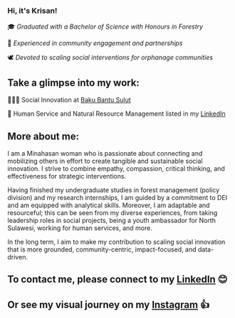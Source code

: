### Hi, it's Krisan!

🎓 _Graduated with a Bachelor of Science with Honours in Forestry_

🎤 _Experienced in community engagement and partnerships_

🕊️ _Devoted to scaling social interventions for orphanage communities_ 

## Take a glimpse into my work:
👩🏻‍💻 Social Innovation at [Baku Bantu Sulut](https://bakubantu.wordpress.com/) 

🤝 Human Service and Natural Resource Management listed in my [LinkedIn](https://www.linkedin.com/in/kvalerie)

## More about me:
I am a Minahasan woman who is passionate about connecting and mobilizing others in effort to create tangible and sustainable social innovation. I strive to combine empathy, compassion, critical thinking, and effectiveness for strategic interventions.

Having finished my undergraduate studies in forest management (policy division) and my research internships, I am guided by a commitment to DEI and am equipped with analytical skills. Moreover, I am adaptable and resourceful; this can be seen from my diverse experiences, from taking leadership roles in social projects, being a youth ambassador for North Sulawesi, working for human services, and more. 

In the long term, I aim to make my contribution to scaling social innovation that is more grounded, community-centric, impact-focused, and data-driven.

## To contact me, please connect to my [LinkedIn](https://www.linkedin.com/in/kvalerie) 😊

## Or see my visual journey on my [Instagram](https://www.instagram.com/krisanvalerie/) 👍
